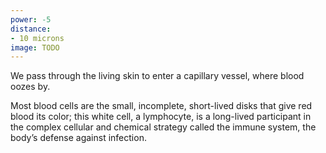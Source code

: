 ```yaml
---
power: -5
distance:
- 10 microns
image: TODO
---
```

We pass through the living skin to enter a capillary vessel, where blood oozes by.

Most blood cells are the small, incomplete, short-lived disks that give red blood its color; this white cell, a lymphocyte, is a long-lived participant in the complex cellular and chemical strategy called the immune system, the body’s defense against infection.
